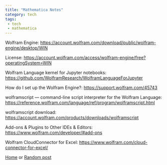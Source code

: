 ```yaml
---
title: "Mathematica Notes"
category: tech
tags: 
 - tech
 - mathematica
--- 
```


Wolfram Engine: https://account.wolfram.com/download/public/wolfram-engine/desktop/WIN

License: https://account.wolfram.com/access/wolfram-engine/free?operatingSystem=WIN

Wolfram Language kernel for Jupyter notebooks: 	https://github.com/WolframResearch/WolframLanguageForJupyter

How do I set up the Wolfram Engine?: https://support.wolfram.com/45743

wolframscript — command-line script interpreter for the Wolfram Language: https://reference.wolfram.com/language/ref/program/wolframscript.html

wolframscript download: https://account.wolfram.com/products/downloads/wolframscript

Add-ons & Plugins to Other IDEs & Editors: https://www.wolfram.com/developer/#add-ons



Wolfram CloudConnector for Excel: https://www.wolfram.com/cloud-connector-for-excel/




[Home](/) or [Random post](/random) 